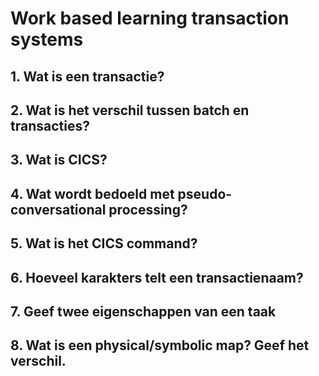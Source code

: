 # Work based learning transaction systems
## 1. Wat is een transactie?
## 2. Wat is het verschil tussen batch en transacties?
## 3. Wat is CICS?
## 4. Wat wordt bedoeld met pseudo-conversational processing?
## 5. Wat is het CICS command?
## 6. Hoeveel karakters telt een transactienaam?
## 7. Geef twee eigenschappen van een taak
## 8. Wat is een physical/symbolic map? Geef het verschil.